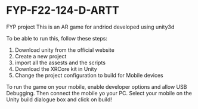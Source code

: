 # FYP-F22-124-D-ARTT
FYP project 
This is an AR game for andriod developed using unity3d

To be able to run this, follow these steps: 
1. Download unity from the official website
2. Create a new project
3. import all the assests and the scripts
4. Download the XRCore kit in Unity
5. Change the project configuration to build for Mobile devices

To run the game on your mobile, enable developer options and allow USB Debugging. Then connect the mobile yo your PC. Select your mobile on the Unity build dialogue box and click on build!
